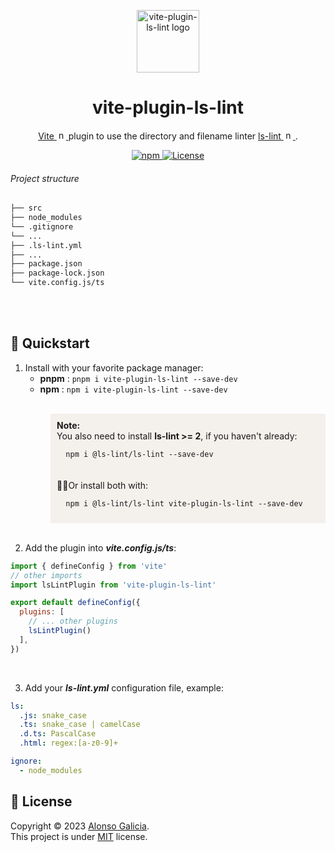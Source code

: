 ﻿<p align="center">
  <img alt="vite-plugin-ls-lint logo" src="https://imgur.com/DjMjcR8.png" width="100" height="100">
</p>

<h1 align="center">vite-plugin-ls-lint</h1>
<p align="center">
  <a href="https://vitejs.dev/">
    Vite
    <img alt="npm" src="https://vitejs.dev/logo.svg" width="15" height="15" />
  </a>
  plugin to use the directory and filename linter
  <a href="https://github.com/loeffel-io/ls-lint">
    ls-lint
    <img alt="npm" src="https://raw.githubusercontent.com/loeffel-io/ls-lint/master/assets/logo/ls-lint.png" width="15" height="15" />
  </a>
.</p>

<p align="center">
  <a href="https://www.npmjs.com/package/vite-plugin-ls-lint">
    <img alt="npm" src="https://img.shields.io/npm/v/vite-plugin-ls-lint?color=%23c12127&label=version&logo=npm" />
  </a>
  <a href="https://github.com/AlonsoGalicia/vite-plugin-ls-lint/LICENSE">
    <img alt="License" src="https://img.shields.io/github/license/AlonsoGalicia/vite-plugin-ls-lint?color=%233da639&logo=open%20source%20initiative" />
  </a>
</p>

###### Project structure
```html
├── src
├── node_modules
└── .gitignore
└── ...
├── .ls-lint.yml
├── ...
├── package.json
├── package-lock.json
└── vite.config.js/ts
```
<br>
<br>

## 🚀 Quickstart

1. Install with your favorite package manager:
   - **pnpm** : `pnpm i vite-plugin-ls-lint --save-dev`
   - **npm** : `npm i vite-plugin-ls-lint --save-dev`
 <br>
  <div style="background-color: #f4f0ec; margin-left:4rem; padding:10px;">
      <b>Note:</b>
      <br>
      You also need to install <b>ls-lint >= 2</b>, if you haven't already:
      
      npm i @ls-lint/ls-lint --save-dev
  </div>
  <div style="background-color: #f4f0ec; margin-left:4rem; padding:10px;">
      🤙🏼Or install both with:
      
      npm i @ls-lint/ls-lint vite-plugin-ls-lint --save-dev
  </div>
 <br>
 
2. Add the plugin into _**vite.config.js/ts**_:
```js
import { defineConfig } from 'vite'
// other imports
import lsLintPlugin from 'vite-plugin-ls-lint'

export default defineConfig({
  plugins: [
    // ... other plugins
    lsLintPlugin()
  ],
})
```
<br>

3. Add your _**ls-lint.yml**_ configuration file, example:

```yml
ls:
  .js: snake_case
  .ts: snake_case | camelCase
  .d.ts: PascalCase
  .html: regex:[a-z0-9]+

ignore:
  - node_modules
```

## 📝 License

Copyright © 2023 [Alonso Galicia](https://github.com/AlonsoGalicia).  
This project is under [MIT](https://github.com/AlonsoGalicia/vite-plugin-ls-lint/blob/main/LICENSE) license.